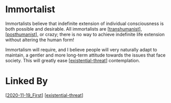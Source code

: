 # Immortalist

Immortalists believe that indefinite extension of individual consciousness is both possible and desirable.  All immortalists are [[transhumanist]], [[posthumanist]], or crazy; there is no way to achieve indefinite life extension without altering the human form!

Immortalism will require, and I believe people will very naturally adapt to maintain, a gentler and more long-term attitude towards the issues that face society.  This will greatly ease [[existential-threat]] contemplation.

# Linked By
[[2020-11-19_First]]
[[existential-threat]]

[//begin]: # "Autogenerated link references for markdown compatibility"
[transhumanist]: transhumanist "Transhumanist"
[posthumanist]: posthumanist "Posthumanist"
[existential-threat]: existential-threat "Existential Threat"
[2020-11-19_First]: 2020-11-19_First "2020-11-19_First"
[//end]: # "Autogenerated link references"